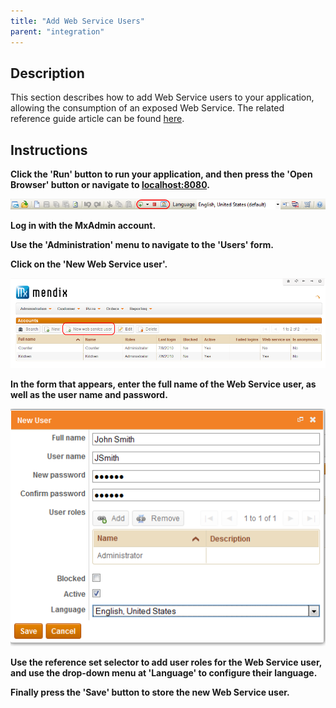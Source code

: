 ```yaml
---
title: "Add Web Service Users"
parent: "integration"
---
```

## Description

This section describes how to add Web Service users to your application, allowing the consumption of an exposed Web Service. The related reference guide article can be found [here](/refguide4/published-web-services).

## Instructions

 **Click the 'Run' button to run your application, and then press the 'Open Browser' button or navigate to [localhost:8080](http://localhost:8080).**

![](attachments/2621607/2752826.png)

 **Log in with the MxAdmin account.**

 **Use the 'Administration' menu to navigate to the 'Users' form.**

 **Click on the 'New Web Service user'.**

![](attachments/2621607/2752822.png)

 **In the form that appears, enter the full name of the Web Service user, as well as the user name and password.**

![](attachments/2621607/2752821.png)

 **Use the reference set selector to add user roles for the Web Service user, and use the drop-down menu at 'Language' to configure their language.**

 **Finally press the 'Save' button to store the new Web Service user.**
